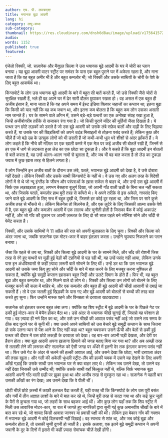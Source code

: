 ```yaml
---
author: एच. पी. लवक्राफ़्ट
title: भयानक बूढ़ा आदमी
lang: hi
category: लघु-कथा
sub-category:
thumbnail: https://res.cloudinary.com/dnsh6d8au/image/upload/v1756415721/The-Terrible-Old-Man_n8a2sw.jpg
audio:
words: 1152
published: true
featured:
---
```


एंजेलो रिक्की, जो. सज़ानेक और मैनुएल सिल्वा ने उस भयानक बूढ़े आदमी के घर में चोरी का प्लान बनाया। यह बूढ़ा आदमी वाटर स्ट्रीट पर समंदर के पास एक बहुत पुराने घर में अकेला रहता है, और माना जाता है कि वह बहुत अमीर भी है और बहुत कमज़ोर भी; जो रिक्की और उसके साथियों के चोरी के पेशे के लिए बहुत आकर्षक था।

किंग्सपोर्ट के लोग उस भयानक बूढ़े आदमी के बारे में बहुत सी बातें करते हैं, जो उसे रिक्की जैसे चोरों से सुरक्षित रखती हैं, भले ही वह अपने घर में ढेर सारी दौलत छुपाकर रखता हो। वह असल में एक बहुत ही अजीब इंसान है, माना जाता है कि वह अपने समय में ईस्ट इंडिया क्लिपर जहाजों का कप्तान था; इतना बूढ़ा कि किसी को याद नहीं कि वह कब जवान था, और इतना कम बोलता है कि बहुत कम लोग उसका असली नाम जानते हैं। घर के सामने वाले आँगन में, उसने बड़े-बड़े पत्थरों का एक अनोखा संग्रह रखा हुआ है, जिन्हें अजीबोगरीब तरीके से सजाकर रंगा गया है। जो किसी पुराने मंदिर की मूर्तियों जैसा दिखता है। ये पत्थर उन छोटे लड़कों को डराते है जो उस बूढ़े आदमी को उसके लंबे सफ़ेद बालों और दाढ़ी के लिए चिढ़ाया करते हैं, या उसके घर की खिड़कियों को अपने उदंड मिसाइलों से तोड़ना पसंद करते हैं; लेकिन कुछ और चीज़ें हैं जो बड़े उम्र के उत्सुक लोगों को भी डराती हैं जो कभी-कभी धूल भरे शीशों से अंदर झाँकते हैं। ये लोग कहते हैं कि नीचे की मंज़िल पर एक खाली कमरे में एक मेज़ पर कई अजीब सी बोतलें रखी हैं, जिनमें से हर एक में धागे से लटकता हुआ लेड का एक छोटा सा टुकड़ा है। और वे कहते हैं कि बूढ़ा आदमी इन बोतलों से बातें करता है, वह उन्हें अलग-अलग नामों से बुलाता है, और जब भी वह बात करता है तो लेड का टुकड़ा जवाब में कुछ ख़ास तरह से हिलने लगता है।

वे लोग जिन्होंने इन अजीब बातों के दौरान उस लंबे, पतले, भयानक बूढ़े आदमी को देखा है, वे उसे दोबारा नहीं देखते। लेकिन रिक्की और उसके साथी किंग्सपोर्ट के नहीं थे। वे उस नए और अलग तरह के विदेशी लोगों में से थे जो न्यू इंग्लैंड के जीवन और परंपराओं के ख़ास सर्कल से बाहर थे, और उन्हें उस बूढ़े आदमी में सिर्फ़ एक लड़खड़ाता हुआ, लगभग बेसहारा बुज़ुर्ग दिखा, जो अपनी गाँठ वाली छड़ी के बिना चल नहीं सकता था, और जिसके पतले, कमज़ोर हाथ बुरी तरह से काँपते थे। वे अपने तरीक़े से इस अकेले, नापसंद किए जाने वाले बूढ़े आदमी के लिए सच में बहुत दुखी थे, जिससे हर कोई दूर रहता था, और जिस पर सारे कुत्ते अजीब तरह से भौंकते थे। लेकिन बिज़नेस तो बिज़नेस है, और एक लुटेरे के लिए जिसकी आत्मा उसके पेशे में है, एक बहुत बूढ़े और कमज़ोर आदमी में एक लालच और चुनौती होती है जिसका बैंक में कोई अकाउंट नहीं है, और जो गाँव की दुकान पर अपनी ज़रूरत के लिए दो सौ साल पहले बने स्पैनिश सोने और चाँदी से पेमेंट करता है।

रिक्की, और उसके साथियों ने 11 अप्रैल की रात को अपनी मुलाक़ात के लिए चुना। रिक्की और सिल्वा को अंदर जाना था, जबकि सज़ानेक एक मोटर-कार में बाहर इंतज़ार करता। उन्होंने चुपचाप निकलने का प्लान बनाया।

जैसा कि पहले से तय था, रिक्की और सिल्वा बूढ़े आदमी के घर के सामने मिले, और चाँद की रोशनी जिस तरह से रंगे हुए पत्थरों पर मुड़ी हुई पेड़ों की टहनियों से पड़ रही थी, वह उन्हें पसंद नहीं आया, लेकिन उनके पास इन अंधविश्वासों से कहीं ज़्यादा ज़रूरी बातें सोचने के लिए थीं। उन्हें डर था कि उस भयानक बूढ़े आदमी को उसके जमा किए हुए सोने और चाँदी के बारे में बात करने के लिए मजबूर करना मुश्किल हो सकता है, क्योंकि बूढ़े समुद्री कप्तान ख़ासकर बहुत जिद्दी और उलटे दिमाग के होते हैं। फिर भी, वह बहुत बूढ़ा और बहुत कमज़ोर था, और मिलने वाले दो लोग थे। रिक्की और सिल्वा उन लोगों को बोलने के लिए मजबूर करने की कला में माहिर थे, और एक कमज़ोर और बहुत ही बूढ़े आदमी की चीखें आसानी से दबाई जा सकती हैं। तो वे एक जलती हुई खिड़की के पास गए और बूढ़े आदमी को बोतलों से बच्चों की तरह बात करते हुए सुना। फिर उन्होंने मास्क पहने और विनम्रता से दरवाज़ा खटखटाया।

सज़ानेक को इंतज़ार करना बहुत लंबा लगा। क्योंकि वह शिप स्ट्रीट में बूढ़े आदमी के घर के पिछले गेट पर ढकी हुई मोटर-कार में बेचैन होकर बैठा था। उसे अंदर से भयानक चीखें सुनाई दीं, जिससे वह परेशान हो गया। वह ज़्यादा ही नर्म दिल का था, और उसे उन चीखों की आवाज़ पसंद नहीं आई जो उसने तय समय के ठीक बाद पुराने घर से सुनी थी। क्या उसने अपने साथियों को उस बेचारे बूढ़े समुद्री कप्तान के साथ जितना हो सके उतना प्यार से पेश आने के लिए नहीं कहा था? बहुत घबराकर उसने ऊँची और बेलों से ढकी हुई पत्थर की दीवार में उस छोटे लकड़ी के दरवाज़ा को देखा। वह बार-बार अपनी घड़ी देखता, और देरी पर हैरान होता। क्या बूढ़ा आदमी अपना ख़ज़ाना छिपाने की जगह बताए बिना मर गया था? और अब अच्छी तरह से तलाशी लेने की ज़रूरत थी? सज़ानेक को ऐसी जगह पर अँधेरे में इतनी देर तक इंतज़ार करना पसंद नहीं था। फिर उसे गेट के अंदर से चलने की हल्की आवाज़ आई, और उसने देखा कि छोटा, भारी दरवाज़ा अंदर की तरफ़ खुला। और गली की अकेली धुंधली स्ट्रीट-लैंप की हल्की चमक में उसने यह देखने के लिए अपनी आँखें गड़ाईं कि उसके साथी उस भयानक घर से क्या बाहर लाए थे। लेकिन जब उसने देखा, तो उसने वह नहीं देखा जिसकी उसे उम्मीद थी; क्योंकि उसके साथी वहाँ बिल्कुल नहीं थे, बल्कि सिर्फ़ भयानक बूढ़ा आदमी अपनी गाँठ वाली छड़ी पर झुका हुआ था और अजीब तरह से मुस्कुरा रहा था। सज़ानेक ने पहली बार उसकी आँखों का रंग देखा; अब उसने देखा कि वे पीली थीं।

छोटी चीज़ें छोटे क़स्बों में काफ़ी हलचल पैदा करती हैं, यही वजह थी कि किंग्सपोर्ट के लोग उस पूरी बसंत और गर्मी में तीन अज्ञात लाशों के बारे में बात कर रहे थे, जिन्हें बुरी तरह से काटा गया था और कई क्रूर जूतों के पैरों से कुचला गया था, जो लहरों के साथ बहकर आई थीं। और कुछ लोग यहाँ तक कि शिप स्ट्रीट में मिली उस लावारिस मोटर-कार, या रात में जागते हुए नागरिकों द्वारा सुनी गई कुछ अमानवीय चीखों के बारे में बात कर रहे थे, जो शायद किसी आवारा जानवर या प्रवासी पक्षी की थीं। लेकिन इस बेकार गाँव की गपशप में भयानक बूढ़े आदमी ने कोई दिलचस्पी नहीं दिखाई। वह स्वभाव से शांत था, और जब कोई बूढ़ा और कमज़ोर होता है, तो उसकी चुप्पी दुगनी हो जाती है। इसके अलावा, एक इतने बूढ़े समुद्री कप्तान ने अपनी जवानी के दूर के दिनों में इससे भी कहीं ज़्यादा रोमांचक चीज़ें देखी होंगी।
